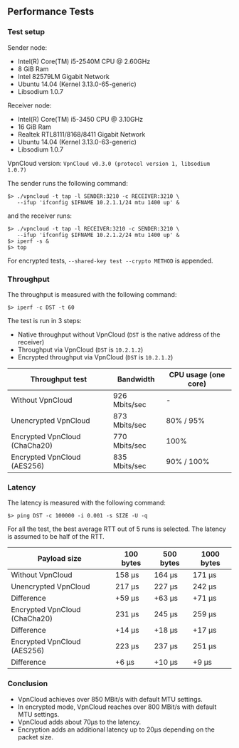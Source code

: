 Performance Tests
-----------------

### Test setup

Sender node:
  * Intel(R) Core(TM) i5-2540M CPU @ 2.60GHz
  * 8 GiB Ram
  * Intel 82579LM Gigabit Network
  * Ubuntu 14.04 (Kernel 3.13.0-65-generic)
  * Libsodium 1.0.7

Receiver node:
  * Intel(R) Core(TM) i5-3450 CPU @ 3.10GHz
  * 16 GiB Ram
  * Realtek RTL8111/8168/8411 Gigabit Network
  * Ubuntu 14.04 (Kernel 3.13.0-63-generic)
  * Libsodium 1.0.7

VpnCloud version: `VpnCloud v0.3.0 (protocol version 1, libsodium 1.0.7)`

The sender runs the following command:

```
$> ./vpncloud -t tap -l SENDER:3210 -c RECEIVER:3210 \
   --ifup 'ifconfig $IFNAME 10.2.1.1/24 mtu 1400 up' &
```

and the receiver runs:

```
$> ./vpncloud -t tap -l RECEIVER:3210 -c SENDER:3210 \
   --ifup 'ifconfig $IFNAME 10.2.1.2/24 mtu 1400 up' &
$> iperf -s &
$> top
```

For encrypted tests, `--shared-key test --crypto METHOD` is appended.


### Throughput

The throughput is measured with the following command:

```
$> iperf -c DST -t 60
```

The test is run in 3 steps:
* Native throughput without VpnCloud (`DST` is the native address of the receiver)
* Throughput via VpnCloud (`DST` is `10.2.1.2`)
* Encrypted throughput via VpnCloud (`DST` is `10.2.1.2`)


| Throughput test               | Bandwidth     | CPU usage (one core) |
| ----------------------------- | ------------- | -------------------- |
| Without VpnCloud              | 926 Mbits/sec |  -                   |
| Unencrypted VpnCloud          | 873 Mbits/sec | 80% / 95%            |
| Encrypted VpnCloud (ChaCha20) | 770 Mbits/sec | 100%                 |
| Encrypted VpnCloud (AES256)   | 835 Mbits/sec | 90% / 100%           |


### Latency

The latency is measured with the following command:
```
$> ping DST -c 100000 -i 0.001 -s SIZE -U -q
```

For all the test, the best average RTT out of 5 runs is selected. The latency is
assumed to be half of the RTT.


| Payload size                  | 100 bytes | 500 bytes | 1000 bytes |
| ----------------------------- | --------- | --------- | ---------- |
| Without VpnCloud              | 158 µs    | 164 µs    | 171 µs     |
| Unencrypted VpnCloud          | 217 µs    | 227 µs    | 242 µs     |
| Difference                    | +59 µs    | +63 µs    | +71 µs     |
| Encrypted VpnCloud (ChaCha20) | 231 µs    | 245 µs    | 259 µs     |
| Difference                    | +14 µs    | +18 µs    | +17 µs     |
| Encrypted VpnCloud (AES256)   | 223 µs    | 237 µs    | 251 µs     |
| Difference                    |  +6 µs    | +10 µs    |  +9 µs     |


### Conclusion

* VpnCloud achieves over 850 MBit/s with default MTU settings.
* In encrypted mode, VpnCloud reaches over 800 MBit/s with default MTU settings.
* VpnCloud adds about 70µs to the latency.
* Encryption adds an additional latency up to 20µs depending on the packet size.
